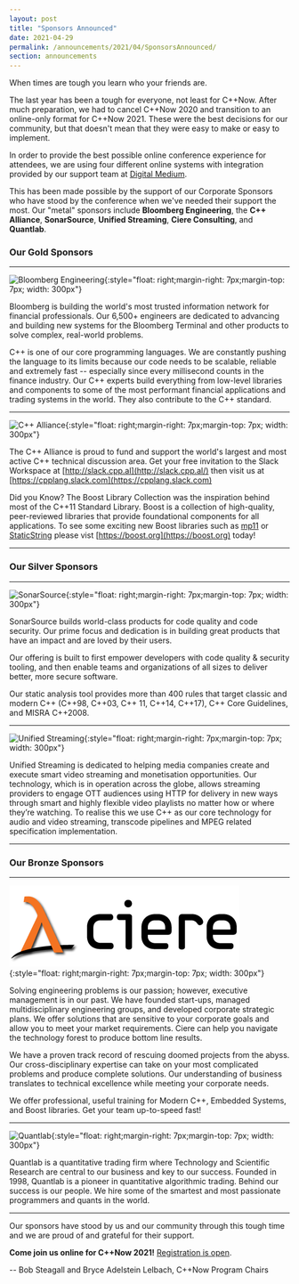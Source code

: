 ```yaml
---
layout: post
title: "Sponsors Announced"
date: 2021-04-29
permalink: /announcements/2021/04/SponsorsAnnounced/
section: announcements
---
```


When times are tough you learn who your friends are.

The last year has been a tough for everyone, not least for C++Now. After much preparation, we had to cancel C++Now 2020 and transition to an online-only format for C++Now 2021. These were the best decisions for our community, but that doesn't mean that they were easy to make or easy to implement.

In order to provide the best possible online conference experience for attendees, we are using four different online systems with integration provided by our support team at [Digital Medium](https://events.digital-medium.co.uk/).

This has been made possible by the support of our Corporate Sponsors who have stood by the conference when we've needed their support the most. Our "metal" sponsors include **Bloomberg Engineering**, the **C++ Alliance**, **SonarSource**, **Unified Streaming**, **Ciere Consulting**, and **Quantlab**.

<!--break-->
### Our Gold Sponsors

---
![Bloomberg Engineering](/assets/img/sponsors/BBGEngineering_black.h-231330a5.png "Bloomberg Engineering"){:style="float: right;margin-right: 7px;margin-top: 7px; width: 300px"}

Bloomberg is building the world's most trusted information network for financial professionals. Our 6,500+ engineers are dedicated to advancing and building new systems for the Bloomberg Terminal and other products to solve complex, real-world problems.

C++ is one of our core programming languages. We are constantly pushing the language to its limits because our code needs to be scalable, reliable and extremely fast -- especially since every millisecond counts in the finance industry. Our C++ experts build everything from low-level libraries and components to some of the most performant financial applications and trading systems in the world. They also contribute to the C++ standard.

---
![C++ Alliance](/assets/img/sponsors/cpp_alliance.png "C++ Alliance"){:style="float: right;margin-right: 7px;margin-top: 7px; width: 300px"}

The C++ Alliance is proud to fund and support the world's largest and most active C++ technical discussion area. Get your free invitation to the Slack Workspace at [http://slack.cpp.al](http://slack.cpp.al/) then visit us at [https://cpplang.slack.com](https://cpplang.slack.com)

Did you Know? The Boost Library Collection was the inspiration behind most of the C++11 Standard Library. Boost is a collection of high-quality, peer-reviewed libraries that provide foundational components for all applications. To see some exciting new Boost libraries such as [mp11](https://www.boost.org/doc/libs/develop/libs/mp11/doc/html/mp11.html) or [StaticString](https://sdkrystian.github.io/doc/static_string/) please vist [https://boost.org](https://boost.org) today!

---

### Our Silver Sponsors

---
![SonarSource](/assets/img/sponsors/sonarsource.png "SonarSource"){:style="float: right;margin-right: 7px;margin-top: 7px; width: 300px"}

SonarSource builds world-class products for code quality and code security. Our prime focus and dedication is in building great products that have an impact and are loved by their users.

Our offering is built to first empower developers with code quality & security tooling, and then enable teams and organizations of all sizes to deliver better, more secure software.

Our static analysis tool provides more than 400 rules that target classic and modern C++ (C++98, C++03, C++ 11, C++14, C++17), C++ Core Guidelines, and MISRA C++2008.

---
![Unified Streaming](/assets/img/sponsors/UnifiedStreaming.jpeg "Unified Streaming"){:style="float: right;margin-right: 7px;margin-top: 7px; width: 300px"}

Unified Streaming is dedicated to helping media companies create and execute smart video streaming and monetisation opportunities. Our technology, which is in operation across the globe, allows streaming providers to engage OTT audiences using HTTP for delivery in new ways through smart and highly flexible video playlists no matter how or where they’re watching. To realise this we use C++ as our core technology for audio and video streaming, transcode pipelines and MPEG related specification implementation.

---

### Our Bronze Sponsors

---
![Ciere Consulting](/assets/img/sponsors/ciere.png "Ciere Consulting"){:style="float: right;margin-right: 7px;margin-top: 7px; width: 300px"}

Solving engineering problems is our passion; however, executive management is in our past. We have founded start-ups, managed multidisciplinary engineering groups, and developed corporate strategic plans. We offer solutions that are sensitive to your corporate goals and allow you to meet your market requirements. Ciere can help you navigate the technology forest to produce bottom line results.

We have a proven track record of rescuing doomed projects from the abyss. Our cross-disciplinary expertise can take on your most complicated problems and produce complete solutions. Our understanding of business translates to technical excellence while meeting your corporate needs.

We offer professional, useful training for Modern C++, Embedded Systems, and Boost libraries. Get your team up-to-speed fast!



---
![Quantlab](/assets/img/sponsors/Quantlab.jpeg "Quantlab"){:style="float: right;margin-right: 7px;margin-top: 7px; width: 300px"}

Quantlab is a quantitative trading firm where Technology and Scientific Research are central to our business and key to our success. Founded in 1998, Quantlab is a pioneer in quantitative algorithmic trading. Behind our success is our people. We hire some of the smartest and most passionate programmers and quants in the world.

---

Our sponsors have stood by us and our community through this tough time and we are proud of and grateful for their support.

**Come join us online for C++Now 2021!** [Registration is open](/registration/).

-- Bob Steagall and Bryce Adelstein Lelbach, C++Now Program Chairs
